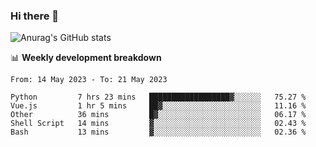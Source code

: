 ### Hi there 👋
![Anurag's GitHub stats](https://github-readme-stats.vercel.app/api?username=jami1024&show_icons=true&theme=radical)

📊 **Weekly development breakdown**
<!--START_SECTION:waka-->

```text
From: 14 May 2023 - To: 21 May 2023

Python         7 hrs 23 mins   ██████████████████▓░░░░░░   75.27 %
Vue.js         1 hr 5 mins     ██▓░░░░░░░░░░░░░░░░░░░░░░   11.16 %
Other          36 mins         █▓░░░░░░░░░░░░░░░░░░░░░░░   06.17 %
Shell Script   14 mins         ▓░░░░░░░░░░░░░░░░░░░░░░░░   02.43 %
Bash           13 mins         ▓░░░░░░░░░░░░░░░░░░░░░░░░   02.36 %
```

<!--END_SECTION:waka-->
<!--
**jami1024/jami1024** is a ✨ _special_ ✨ repository because its `README.md` (this file) appears on your GitHub profile.

Here are some ideas to get you started:

- 🔭 I’m currently working on ...
- 🌱 I’m currently learning ...
- 👯 I’m looking to collaborate on ...
- 🤔 I’m looking for help with ...
- 💬 Ask me about ...
- 📫 How to reach me: ...
- 😄 Pronouns: ...
- ⚡ Fun fact: ...
-->

